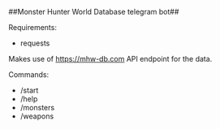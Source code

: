 ##Monster Hunter World Database telegram bot##

Requirements:
- requests


Makes use of https://mhw-db.com API endpoint for the data.

Commands:
- /start
- /help
- /monsters <monster name>
- /weapons <weapon name>
